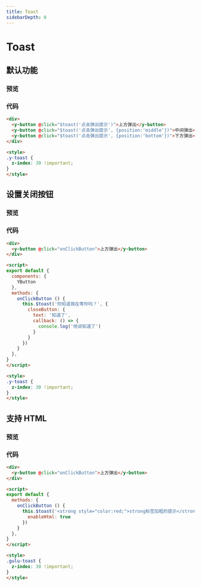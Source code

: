 ```yaml
---
title: Toast
sidebarDepth: 0
---
```


# Toast

## 默认功能

### 预览

<ClientOnly>
  <toast-demo-1></toast-demo-1>
</ClientOnly>

### 代码

```html
<div>
  <y-button @click="$toast('点击弹出提示')">上方弹出</y-button>
  <y-button @click="$toast('点击弹出提示', {position:'middle'})">中间弹出</y-button>
  <y-button @click="$toast('点击弹出提示', {position:'bottom'})">下方弹出</y-button>
</div>

<style>
.y-toast {
  z-index: 30 !important;
}
</style>
```

## 设置关闭按钮

### 预览

<ClientOnly>
  <toast-demo-2></toast-demo-2>
</ClientOnly>

### 代码

```html
<div>
  <y-button @click="onClickButton">上方弹出</y-button>
</div>

<script>
export default {
  components: {
    YButton
  },
  methods: {
    onClickButton () {
      this.$toast('你知道我在等你吗？', {
        closeButton: {
          text: '知道了',
          callback: () => {
            console.log('他说知道了')
          }
        }
      })
    }
  },
}
</script>

<style>
.y-toast {
  z-index: 30 !important;
}
</style>
```

## 支持 HTML

### 预览

<ClientOnly>
  <toast-demo-3></toast-demo-3>
</ClientOnly>

### 代码

```html
<div>
  <y-button @click="onClickButton">上方弹出</y-button>
</div>

<script>
export default {
  methods: {
    onClickButton () {
      this.$toast('<strong style="color:red;">strong标签加粗的提示</strong>', {
        enableHtml: true
      })
    }
  },
}
</script>

<style>
.gulu-toast {
  z-index: 30 !important;
}
</style>
```